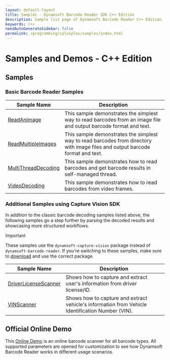 ```yaml
---
layout: default-layout
title: Samples - Dynamsoft Barcode Reader SDK C++ Edition
description: Sample list page of Dynamsoft Barcode Reader C++ Edition.
keywords: c++
needAutoGenerateSidebar: false
permalink: /programming/cplusplus/samples/index.html
---
```


# Samples and Demos - C++ Edition

## Samples

### Basic Barcode Reader Samples

| Sample Name | Description |
| --- | --- |
| <a href="https://github.com/Dynamsoft/barcode-reader-c-cpp-samples/tree/main/Samples/HelloWorld/ReadAnImage" target="_blank">ReadAnImage</a> | This sample demonstrates the simplest way to read barcodes from an image file and output barcode format and text. |
| <a href="https://github.com/Dynamsoft/barcode-reader-c-cpp-samples/tree/main/Samples/HelloWorld/ReadMultipleImages" target="_blank">ReadMultipleImages</a> | This sample demonstrates the simplest way to read barcodes from directory with image files and output barcode format and text. |
| <a href="https://github.com/Dynamsoft/barcode-reader-c-cpp-samples/tree/main/Samples/MultiThreadDecoding" target="_blank">MultiThreadDecoding</a> | This sample demonstrates how to read barcodes and get barcode results in self-managed thread. |
| <a href="https://github.com/Dynamsoft/barcode-reader-c-cpp-samples/tree/main/Samples/VideoDecoding" target="_blank">VideoDecoding</a> | This sample demonstrates how to read barcodes from video frames. |

### Additional Samples using Capture Vision SDK

In addition to the classic barcode decoding samples listed above, the following samples go a step further by parsing the decoded results and showcasing more structured workflows.

> [!IMPORTANT]
> These samples use the `dynamsoft-capture-vision` package instead of `dynamsoft-barcode-reader`. If you're switching to these samples, make sure to [download](https://www.dynamsoft.com/capture-vision/confirmation/#desktop) and use the correct package.

| Sample Name | Description |
| --- | --- |
| <a href="https://github.com/Dynamsoft/capture-vision-cpp-samples/blob/main/Samples/DriverLicenseScanner" target="_blank">DriverLicenseScanner</a> | Shows how to capture and extract user's information from driver license/ID. |
| <a href="https://github.com/Dynamsoft/capture-vision-cpp-samples/blob/main/Samples/VINScanner" target="_blank">VINScanner</a> | Shows how to capture and extract vehicle's information from Vehicle Identification Number (VIN). |

## Official Online Demo
This <a href="https://demo.dynamsoft.com/barcode-reader/" target="_blank">Online Demo</a> is an online barcode scanner for all barcode types. All supported parameters are opened for customization to see how Dynamsoft Barcode Reader works in different usage scenarios. 
